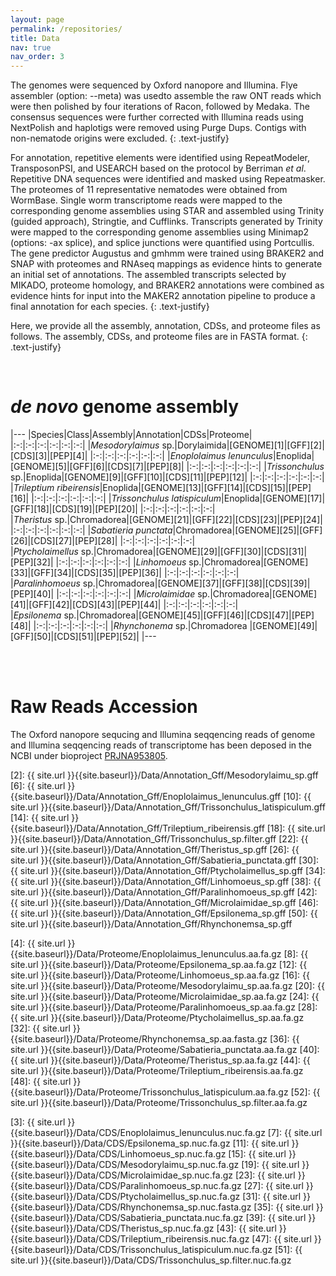 ```yaml
---
layout: page
permalink: /repositories/
title: Data
nav: true
nav_order: 3
---
```


The genomes were sequenced by Oxford nanopore and Illumina. Flye assembler (option: --meta) was usedto assemble the raw ONT reads which were then polished by four iterations of Racon, followed by Medaka. The consensus sequences were further corrected with Illumina reads using NextPolish and haplotigs were removed using Purge Dups. Contigs with non-nematode origins were excluded. 
{: .text-justify}

For annotation, repetitive elements were identified using RepeatModeler, TransposonPSI, and USEARCH based on the protocol by Berriman *et al*. Repetitive DNA sequences were identified and masked using Repeatmasker. The proteomes of 11 representative nematodes were obtained from WormBase. Single worm transcriptome reads were mapped to the corresponding genome assemblies using STAR and assembled using Trinity (guided approach), Stringtie, and Cufflinks. Transcripts generated by Trinity were mapped to the corresponding genome assemblies using Minimap2 (options: -ax splice), and splice junctions were quantified using Portcullis. The gene predictor Augustus and gmhmm were trained using BRAKER2 and SNAP with proteomes and RNAseq mappings as evidence hints to generate an initial set of annotations. The assembled transcripts selected by MIKADO, proteome homology, and BRAKER2 annotations were combined as evidence hints for input into the MAKER2 annotation pipeline to produce a final annotation for each species.
{: .text-justify}

Here, we provide all the assembly, annotation, CDSs, and proteome files as follows. The assembly, CDSs, and proteome files are in FASTA format.
{: .text-justify}

<br>

# *de novo* genome assembly

|---
|Species|Class|Assembly|Annotation|CDSs|Proteome|
|:-:|:-:|:-:|:-:|:-:|:-:|
|*Mesodorylaimus* sp.|Dorylaimida|[GENOME][1]|[GFF][2]|[CDS][3]|[PEP][4]|
|:-:|:-:|:-:|:-:|:-:|:-:|
|*Enoplolaimus lenunculus*|Enoplida|[GENOME][5]|[GFF][6]|[CDS][7]|[PEP][8]|
|:-:|:-:|:-:|:-:|:-:|:-:|
|*Trissonchulus* sp.|Enoplida|[GENOME][9]|[GFF][10]|[CDS][11]|[PEP][12]|
|:-:|:-:|:-:|:-:|:-:|:-:|
|*Trileptium ribeirensis*|Enoplida|[GENOME][13]|[GFF][14]|[CDS][15]|[PEP][16]|
|:-:|:-:|:-:|:-:|:-:|:-:|
|*Trissonchulus latispiculum*|Enoplida|[GENOME][17]|[GFF][18]|[CDS][19]|[PEP][20]|
|:-:|:-:|:-:|:-:|:-:|:-:|
|*Theristus* sp.|Chromadorea|[GENOME][21]|[GFF][22]|[CDS][23]|[PEP][24]|
|:-:|:-:|:-:|:-:|:-:|:-:|
|*Sabatieria punctata*|Chromadorea|[GENOME][25]|[GFF][26]|[CDS][27]|[PEP][28]|
|:-:|:-:|:-:|:-:|:-:|:-:|
|*Ptycholaimellus* sp.|Chromadorea|[GENOME][29]|[GFF][30]|[CDS][31]|[PEP][32]|
|:-:|:-:|:-:|:-:|:-:|:-:|
|*Linhomoeus* sp.|Chromadorea|[GENOME][33]|[GFF][34]|[CDS][35]|[PEP][36]|
|:-:|:-:|:-:|:-:|:-:|:-:|
|*Paralinhomoeus* sp.|Chromadorea|[GENOME][37]|[GFF][38]|[CDS][39]|[PEP][40]|
|:-:|:-:|:-:|:-:|:-:|:-:|
|*Microlaimidae* sp.|Chromadorea|[GENOME][41]|[GFF][42]|[CDS][43]|[PEP][44]|
|:-:|:-:|:-:|:-:|:-:|:-:|
|*Epsilonema* sp.|Chromadorea|[GENOME][45]|[GFF][46]|[CDS][47]|[PEP][48]|
|:-:|:-:|:-:|:-:|:-:|:-:|
|*Rhynchonema* sp.|Chromadorea |[GENOME][49]|[GFF][50]|[CDS][51]|[PEP][52]|
|---

<br><br>

# Raw Reads Accession
The Oxford nanopore sequcing and Illumina seqqencing reads of genome and Illumina seqqencing reads of transcriptome has been deposed in the NCBI under bioproject [PRJNA953805](https://www.ncbi.nlm.nih.gov/bioproject/PRJNA953805). 

[2]: {{ site.url }}{{site.baseurl}}/Data/Annotation_Gff/Mesodorylaimu_sp.gff
[6]: {{ site.url }}{{site.baseurl}}/Data/Annotation_Gff/Enoplolaimus_lenunculus.gff
[10]: {{ site.url }}{{site.baseurl}}/Data/Annotation_Gff/Trissonchulus_latispiculum.gff
[14]: {{ site.url }}{{site.baseurl}}/Data/Annotation_Gff/Trileptium_ribeirensis.gff
[18]: {{ site.url }}{{site.baseurl}}/Data/Annotation_Gff/Trissonchulus_sp.filter.gff
[22]: {{ site.url }}{{site.baseurl}}/Data/Annotation_Gff/Theristus_sp.gff
[26]: {{ site.url }}{{site.baseurl}}/Data/Annotation_Gff/Sabatieria_punctata.gff
[30]: {{ site.url }}{{site.baseurl}}/Data/Annotation_Gff/Ptycholaimellus_sp.gff
[34]: {{ site.url }}{{site.baseurl}}/Data/Annotation_Gff/Linhomoeus_sp.gff
[38]: {{ site.url }}{{site.baseurl}}/Data/Annotation_Gff/Paralinhomoeus_sp.gff
[42]: {{ site.url }}{{site.baseurl}}/Data/Annotation_Gff/Microlaimidae_sp.gff
[46]: {{ site.url }}{{site.baseurl}}/Data/Annotation_Gff/Epsilonema_sp.gff
[50]: {{ site.url }}{{site.baseurl}}/Data/Annotation_Gff/Rhynchonemsa_sp.gff

[4]: {{ site.url }}{{site.baseurl}}/Data/Proteome/Enoplolaimus_lenunculus.aa.fa.gz
[8]: {{ site.url }}{{site.baseurl}}/Data/Proteome/Epsilonema_sp.aa.fa.gz
[12]: {{ site.url }}{{site.baseurl}}/Data/Proteome/Linhomoeus_sp.aa.fa.gz
[16]: {{ site.url }}{{site.baseurl}}/Data/Proteome/Mesodorylaimu_sp.aa.fa.gz
[20]: {{ site.url }}{{site.baseurl}}/Data/Proteome/Microlaimidae_sp.aa.fa.gz
[24]: {{ site.url }}{{site.baseurl}}/Data/Proteome/Paralinhomoeus_sp.aa.fa.gz
[28]: {{ site.url }}{{site.baseurl}}/Data/Proteome/Ptycholaimellus_sp.aa.fa.gz
[32]: {{ site.url }}{{site.baseurl}}/Data/Proteome/Rhynchonemsa_sp.aa.fasta.gz
[36]: {{ site.url }}{{site.baseurl}}/Data/Proteome/Sabatieria_punctata.aa.fa.gz
[40]: {{ site.url }}{{site.baseurl}}/Data/Proteome/Theristus_sp.aa.fa.gz
[44]: {{ site.url }}{{site.baseurl}}/Data/Proteome/Trileptium_ribeirensis.aa.fa.gz
[48]: {{ site.url }}{{site.baseurl}}/Data/Proteome/Trissonchulus_latispiculum.aa.fa.gz
[52]: {{ site.url }}{{site.baseurl}}/Data/Proteome/Trissonchulus_sp.filter.aa.fa.gz

[3]: {{ site.url }}{{site.baseurl}}/Data/CDS/Enoplolaimus_lenunculus.nuc.fa.gz
[7]: {{ site.url }}{{site.baseurl}}/Data/CDS/Epsilonema_sp.nuc.fa.gz
[11]: {{ site.url }}{{site.baseurl}}/Data/CDS/Linhomoeus_sp.nuc.fa.gz
[15]: {{ site.url }}{{site.baseurl}}/Data/CDS/Mesodorylaimu_sp.nuc.fa.gz
[19]: {{ site.url }}{{site.baseurl}}/Data/CDS/Microlaimidae_sp.nuc.fa.gz
[23]: {{ site.url }}{{site.baseurl}}/Data/CDS/Paralinhomoeus_sp.nuc.fa.gz
[27]: {{ site.url }}{{site.baseurl}}/Data/CDS/Ptycholaimellus_sp.nuc.fa.gz
[31]: {{ site.url }}{{site.baseurl}}/Data/CDS/Rhynchonemsa_sp.nuc.fasta.gz
[35]: {{ site.url }}{{site.baseurl}}/Data/CDS/Sabatieria_punctata.nuc.fa.gz
[39]: {{ site.url }}{{site.baseurl}}/Data/CDS/Theristus_sp.nuc.fa.gz
[43]: {{ site.url }}{{site.baseurl}}/Data/CDS/Trileptium_ribeirensis.nuc.fa.gz
[47]: {{ site.url }}{{site.baseurl}}/Data/CDS/Trissonchulus_latispiculum.nuc.fa.gz
[51]: {{ site.url }}{{site.baseurl}}/Data/CDS/Trissonchulus_sp.filter.nuc.fa.gz
